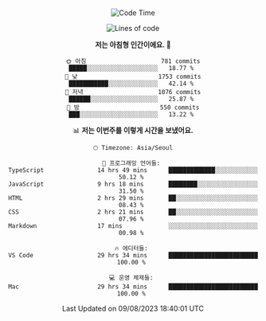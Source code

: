 <div align="center">

<br />

 <!--START_SECTION:waka-->
![Code Time](http://img.shields.io/badge/Code%20Time-1%2C159%20hrs%2031%20mins-blue)

![Lines of code](https://img.shields.io/badge/%EC%A0%80%EB%8A%94%20%EC%97%AC%ED%83%9C%EA%B9%8C%EC%A7%80%20-3.4%20million%20%EC%A4%84%EC%9D%98%20%EC%BD%94%EB%93%9C%EB%A5%BC%20%EC%9E%91%EC%84%B1%ED%96%88%EC%96%B4%EC%9A%94.-blue)

**저는 아침형 인간이에요. 🐤** 

```text
🌞 아침                     781 commits         █████░░░░░░░░░░░░░░░░░░░░   18.77 % 
🌆 낮　                     1753 commits        ███████████░░░░░░░░░░░░░░   42.14 % 
🌃 저녁                     1076 commits        ██████░░░░░░░░░░░░░░░░░░░   25.87 % 
🌙 밤　                     550 commits         ███░░░░░░░░░░░░░░░░░░░░░░   13.22 % 
```


📊 **저는 이번주를 이렇게 시간을 보냈어요.** 

```text
🕑︎ Timezone: Asia/Seoul

💬 프로그래밍 언어들: 
TypeScript               14 hrs 49 mins      █████████████░░░░░░░░░░░░   50.12 % 
JavaScript               9 hrs 18 mins       ████████░░░░░░░░░░░░░░░░░   31.50 % 
HTML                     2 hrs 29 mins       ██░░░░░░░░░░░░░░░░░░░░░░░   08.43 % 
CSS                      2 hrs 21 mins       ██░░░░░░░░░░░░░░░░░░░░░░░   07.96 % 
Markdown                 17 mins             ░░░░░░░░░░░░░░░░░░░░░░░░░   00.98 % 

🔥 에디터들: 
VS Code                  29 hrs 34 mins      █████████████████████████   100.00 % 

💻 운영 체제들: 
Mac                      29 hrs 34 mins      █████████████████████████   100.00 % 
```


 Last Updated on 09/08/2023 18:40:01 UTC
<!--END_SECTION:waka-->

</div>
